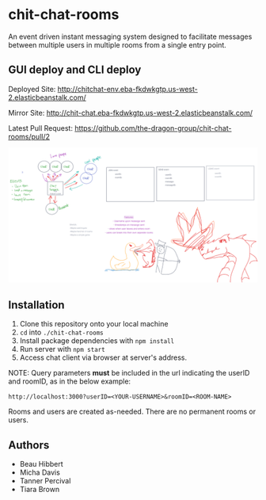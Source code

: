 # chit-chat-rooms
An event driven instant messaging system designed to facilitate messages between multiple users in multiple rooms from a single entry point.

## GUI deploy and CLI deploy

Deployed Site: http://chitchat-env.eba-fkdwkgtp.us-west-2.elasticbeanstalk.com/

Mirror Site: http://chit-chat.eba-fkdwkgtp.us-west-2.elasticbeanstalk.com/

Latest Pull Request: https://github.com/the-dragon-group/chit-chat-rooms/pull/2

![UML Diagram](./assets/uml.png)
    
## Installation

1. Clone this repository onto your local machine
2. `cd` into `./chit-chat-rooms`
3. Install package dependencies with `npm install`
4. Run server with `npm start`
5. Access chat client via browser at server's address.  
    
NOTE: Query parameters **must** be included in the url indicating the userID and roomID, as in the below example:
```
http://localhost:3000?userID=<YOUR-USERNAME>&roomID=<ROOM-NAME>
```
    
Rooms and users are created as-needed.  There are no permanent rooms or users.

## Authors

* Beau Hibbert
* Micha Davis
* Tanner Percival
* Tiara Brown

